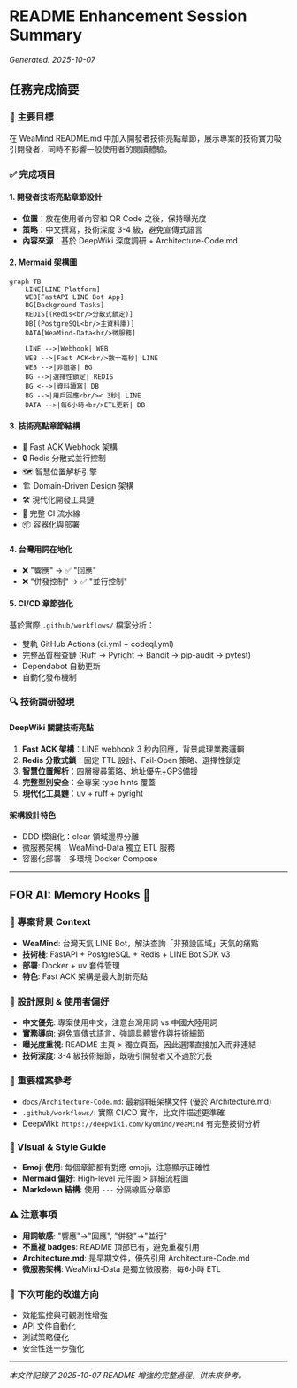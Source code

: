 # README Enhancement Session Summary
*Generated: 2025-10-07*

## 任務完成摘要

### 🎯 主要目標
在 WeaMind README.md 中加入開發者技術亮點章節，展示專案的技術實力吸引開發者，同時不影響一般使用者的閱讀體驗。

### ✅ 完成項目

#### 1. 開發者技術亮點章節設計
- **位置**：放在使用者內容和 QR Code 之後，保持曝光度
- **策略**：中文撰寫，技術深度 3-4 級，避免宣傳式語言
- **內容來源**：基於 DeepWiki 深度調研 + Architecture-Code.md

#### 2. Mermaid 架構圖
```mermaid
graph TB
    LINE[LINE Platform]
    WEB[FastAPI LINE Bot App]
    BG[Background Tasks]
    REDIS[(Redis<br/>分散式鎖定)]
    DB[(PostgreSQL<br/>主資料庫)]
    DATA[WeaMind-Data<br/>微服務]

    LINE -->|Webhook| WEB
    WEB -->|Fast ACK<br/>數十毫秒| LINE
    WEB -->|非阻塞| BG
    BG -->|選擇性鎖定| REDIS
    BG <-->|資料讀寫| DB
    BG -->|用戶回應<br/>< 3秒| LINE
    DATA -->|每6小時<br/>ETL更新| DB
```

#### 3. 技術亮點章節結構
- 🚀 Fast ACK Webhook 架構
- 🔒 Redis 分散式並行控制
- 🗺️ 智慧位置解析引擎
- 🏗️ Domain-Driven Design 架構
- 🛠️ 現代化開發工具鏈
- 🔄 完整 CI 流水線
- 📦 容器化與部署

#### 4. 台灣用詞在地化
- ❌ "響應" → ✅ "回應"
- ❌ "併發控制" → ✅ "並行控制"

#### 5. CI/CD 章節強化
基於實際 `.github/workflows/` 檔案分析：
- 雙軌 GitHub Actions (ci.yml + codeql.yml)
- 完整品質檢查鏈 (Ruff → Pyright → Bandit → pip-audit → pytest)
- Dependabot 自動更新
- 自動化發布機制

### 🔍 技術調研發現

#### DeepWiki 關鍵技術亮點
1. **Fast ACK 架構**：LINE webhook 3 秒內回應，背景處理業務邏輯
2. **Redis 分散式鎖**：固定 TTL 設計、Fail-Open 策略、選擇性鎖定
3. **智慧位置解析**：四層搜尋策略、地址優先+GPS備援
4. **完整型別安全**：全專案 type hints 覆蓋
5. **現代化工具鏈**：uv + ruff + pyright

#### 架構設計特色
- DDD 模組化：clear 領域邊界分離
- 微服務架構：WeaMind-Data 獨立 ETL 服務
- 容器化部署：多環境 Docker Compose

---

## FOR AI: Memory Hooks 🧠

### 🎪 專案背景 Context
- **WeaMind**: 台灣天氣 LINE Bot，解決查詢「非預設區域」天氣的痛點
- **技術棧**: FastAPI + PostgreSQL + Redis + LINE Bot SDK v3
- **部署**: Docker + uv 套件管理
- **特色**: Fast ACK 架構是最大創新亮點

### 🎯 設計原則 & 使用者偏好
- **中文優先**: 專案使用中文，注意台灣用詞 vs 中國大陸用詞
- **實務導向**: 避免宣傳式語言，強調具體實作與技術細節
- **曝光度重視**: README 主頁 > 獨立頁面，因此選擇直接加入而非連結
- **技術深度**: 3-4 級技術細節，既吸引開發者又不過於冗長

### 🔧 重要檔案參考
- `docs/Architecture-Code.md`: 最新詳細架構文件 (優於 Architecture.md)
- `.github/workflows/`: 實際 CI/CD 實作，比文件描述更準確
- DeepWiki: `https://deepwiki.com/kyomind/WeaMind` 有完整技術分析

### 🎨 Visual & Style Guide
- **Emoji 使用**: 每個章節都有對應 emoji，注意顯示正確性
- **Mermaid 偏好**: High-level 元件圖 > 詳細流程圖
- **Markdown 結構**: 使用 `---` 分隔線區分章節

### ⚠️ 注意事項
- **用詞敏感**: "響應"→"回應", "併發"→"並行"
- **不重複 badges**: README 頂部已有，避免重複引用
- **Architecture.md**: 是早期文件，優先引用 Architecture-Code.md
- **微服務架構**: WeaMind-Data 是獨立微服務，每6小時 ETL

### 🚀 下次可能的改進方向
- 效能監控與可觀測性增強
- API 文件自動化
- 測試策略優化
- 安全性進一步強化

---

*本文件記錄了 2025-10-07 README 增強的完整過程，供未來參考。*
